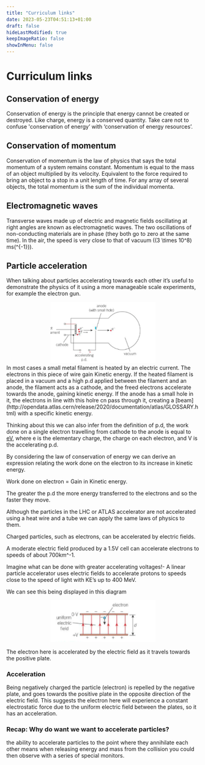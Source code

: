 ```yaml
---
title: "Curriculum links"
date: 2023-05-23T04:51:13+01:00
draft: false
hideLastModified: true
keepImageRatio: false
showInMenu: false
---
```


# Curriculum links

## Conservation of energy

Conservation of energy is the principle that energy cannot be created or destroyed. Like charge, energy is a conserved quantity. Take care not to confuse 'conservation of energy’ with ‘conservation of energy resources’.

## Conservation of momentum

Conservation of momentum is the law of physics that says the total momentum of a system remains constant. Momentum is equal to the mass of an object multiplied by its velocity. Equivalent to the force required to bring an object to a stop in a unit length of time. For any array of several objects, the total momentum is the sum of the individual momenta.

## Electromagnetic waves

Transverse waves made up of electric and magnetic fields oscillating at right angles are known as electromagnetic waves. The two oscillations of non-conducting materials are in phase (they both go to zero at the same time). In the air, the speed is very close to that of vacuum \((3 \times 10^8\) ms\(^{-1})\).


## Particle acceleration

When talking about particles accelerating towards each other it’s useful to demonstrate the physics of it using a more manageable scale experiments, for example the electron gun.
<CENTER>
<img src="images/electrode.png" width="275" />
</CENTER>
In most cases a small metal filament is heated by an electric current. The electrons in this piece of wire gain Kinetic energy.
If the heated filament is placed in a vacuum and a high p.d applied between the filament and an anode, the filament acts as a cathode, and the freed electrons accelerate towards the anode, gaining kinetic energy. If the anode has a small hole in it, the electrons in line with this holre cn pass through it, creating a [beam](http://opendata.atlas.cern/release/2020/documentation/atlas/GLOSSARY.html) with a specific kinetic energy.
 
Thinking about this we can also infer from the definition of p.d, the work done on a single electron travelling from cathode to the anode is equal to [eV](http://opendata.atlas.cern/release/2020/documentation/atlas/GLOSSARY.html), where e is the elementary charge, the charge on each electron, and V is the accelerating p.d.

By considering the law of conservation of energy we can derive an expression relating the work done on the electron to its increase in kinetic energy.

Work done on electron = Gain in Kinetic energy.


The greater the p.d the more energy transferred to the electrons and so the faster they move.

Although the particles in the LHC or ATLAS accelerator are not accelerated using a heat wire and a tube we can apply the same laws of physics to them.

Charged particles, such as electrons, can be accelerated by electric fields. 

A moderate electric field produced by a 1.5V cell can accelerate electrons to speeds of about 700km^-1.

Imagine what can be done with greater accelerating voltages!- A linear particle accelerator uses electric fields to accelerate protons to speeds close to the speed of light with KE’s up to 400 MeV.

We can see this being displayed in this diagram
<CENTER>
<img src="images/capacitor.png" width="275" />
</CENTER>

 The electron here is accelerated by the electric field as it travels towards the positive plate.

### Acceleration 

Being negatively charged the particle (electron) is repelled by the negative plate, and goes towards the positive plate in the opposite direction of the electric field.
This suggests the electron here will experience a constant electrostatic force due to the uniform electric field  between the plates, so it has an acceleration.

### Recap: Why do want we want to accelerate particles?

the ability to accelerate particles to the point where they annihilate each other means when releasing energy and mass  from the collision you could then observe with a series of special monitors.

